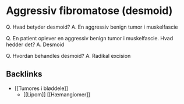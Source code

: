 # Aggressiv fibromatose (desmoid)
Q. Hvad betyder desmoid? 
A. En aggressiv benign tumor i muskelfascie

Q. En patient oplever en aggressiv benign tumor i muskelfascie. Hvad hedder det? 
A. Desmoid

Q. Hvordan behandles desmoid?
A. Radikal excision

## Backlinks
* [[Tumores i bløddele]]
	* [[Lipom]]
[[Hæmangiomer]]

<!-- #anki/tag/med/Orto #anki/deck/Medicine #anki/tag/med/Oncology -->

<!-- {BearID:4057F906-0F7E-4028-80BD-A2F03E0F440E-24378-0000E93827DF8852} -->
